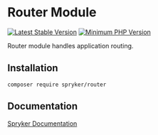 # Router Module
[![Latest Stable Version](https://poser.pugx.org/spryker/router/v/stable.svg)](https://packagist.org/packages/spryker/router)
[![Minimum PHP Version](https://img.shields.io/badge/php-%3E%3D%208.2-8892BF.svg)](https://php.net/)

Router module handles application routing.

## Installation

```
composer require spryker/router
```

## Documentation

[Spryker Documentation](https://docs.spryker.com)
